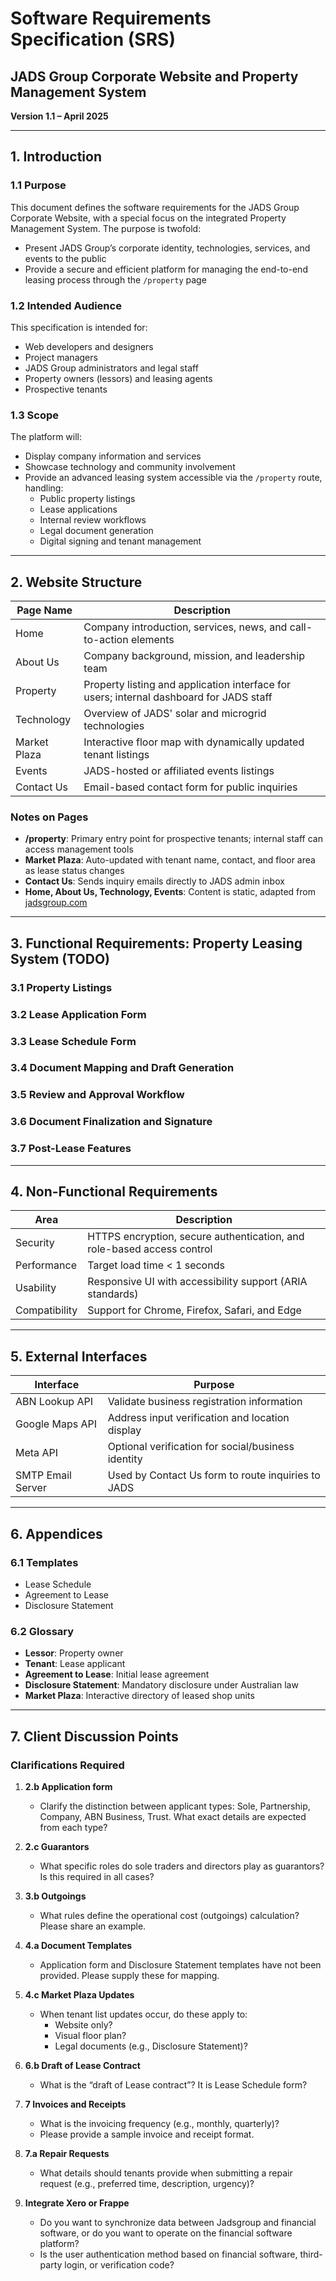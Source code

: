 # Software Requirements Specification (SRS)  
## JADS Group Corporate Website and Property Management System  
**Version 1.1 – April 2025**

---

## 1. Introduction

### 1.1 Purpose
This document defines the software requirements for the JADS Group Corporate Website, with a special focus on the integrated Property Management System. The purpose is twofold:

- Present JADS Group’s corporate identity, technologies, services, and events to the public
- Provide a secure and efficient platform for managing the end-to-end leasing process through the `/property` page

### 1.2 Intended Audience
This specification is intended for:
- Web developers and designers
- Project managers
- JADS Group administrators and legal staff
- Property owners (lessors) and leasing agents
- Prospective tenants

### 1.3 Scope
The platform will:
- Display company information and services
- Showcase technology and community involvement
- Provide an advanced leasing system accessible via the `/property` route, handling:
  - Public property listings
  - Lease applications
  - Internal review workflows
  - Legal document generation
  - Digital signing and tenant management

---

## 2. Website Structure

| Page Name     | Description                                                                 |
|---------------|-----------------------------------------------------------------------------|
| Home          | Company introduction, services, news, and call-to-action elements           |
| About Us      | Company background, mission, and leadership team                           |
| Property      | Property listing and application interface for users; internal dashboard for JADS staff |
| Technology    | Overview of JADS' solar and microgrid technologies                          |
| Market Plaza  | Interactive floor map with dynamically updated tenant listings             |
| Events        | JADS-hosted or affiliated events listings                                   |
| Contact Us    | Email-based contact form for public inquiries                               |

### Notes on Pages
- **/property**: Primary entry point for prospective tenants; internal staff can access management tools
- **Market Plaza**: Auto-updated with tenant name, contact, and floor area as lease status changes
- **Contact Us**: Sends inquiry emails directly to JADS admin inbox
- **Home, About Us, Technology, Events**: Content is static, adapted from [jadsgroup.com](https://jadsgroup.com)

---

## 3. Functional Requirements: Property Leasing System (TODO)

### 3.1 Property Listings

### 3.2 Lease Application Form

### 3.3 Lease Schedule Form

### 3.4 Document Mapping and Draft Generation

### 3.5 Review and Approval Workflow

### 3.6 Document Finalization and Signature

### 3.7 Post-Lease Features

---

## 4. Non-Functional Requirements

| Area             | Description                                                                 |
|------------------|-----------------------------------------------------------------------------|
| Security         | HTTPS encryption, secure authentication, and role-based access control     |
| Performance      | Target load time < 1 seconds     |
| Usability        | Responsive UI with accessibility support (ARIA standards)                 |
| Compatibility    | Support for Chrome, Firefox, Safari, and Edge                             |

---

## 5. External Interfaces

| Interface         | Purpose                                                                |
|------------------|------------------------------------------------------------------------|
| ABN Lookup API    | Validate business registration information                            |
| Google Maps API   | Address input verification and location display                        |
| Meta API          | Optional verification for social/business identity                     |
| SMTP Email Server | Used by Contact Us form to route inquiries to JADS                     |

---

## 6. Appendices

### 6.1 Templates
- Lease Schedule
- Agreement to Lease
- Disclosure Statement

### 6.2 Glossary
- **Lessor**: Property owner
- **Tenant**: Lease applicant
- **Agreement to Lease**: Initial lease agreement
- **Disclosure Statement**: Mandatory disclosure under Australian law
- **Market Plaza**: Interactive directory of leased shop units

---

## 7. Client Discussion Points

### Clarifications Required

1. **2.b Application form**
   - Clarify the distinction between applicant types: Sole, Partnership, Company, ABN Business, Trust. What exact details are expected from each type?

2. **2.c Guarantors**
   - What specific roles do sole traders and directors play as guarantors? Is this required in all cases?

3. **3.b Outgoings**
   - What rules define the operational cost (outgoings) calculation? Please share an example.

5. **4.a Document Templates**
   - Application form and Disclosure Statement templates have not been provided. Please supply these for mapping.

6. **4.c Market Plaza Updates**
   - When tenant list updates occur, do these apply to:
     - Website only?
     - Visual floor plan?
     - Legal documents (e.g., Disclosure Statement)?

7. **6.b Draft of Lease Contract**
   - What is the “draft of Lease contract”? It is Lease Schedule form?

8. **7 Invoices and Receipts**
   - What is the invoicing frequency (e.g., monthly, quarterly)?
   - Please provide a sample invoice and receipt format.

9. **7.a Repair Requests**
   - What details should tenants provide when submitting a repair request (e.g., preferred time, description, urgency)?

10. **Integrate Xero or Frappe**
    - Do you want to synchronize data between Jadsgroup and financial software, or do you want to operate on the financial software platform?
    - Is the user authentication method based on financial software, third-party login, or verification code?
